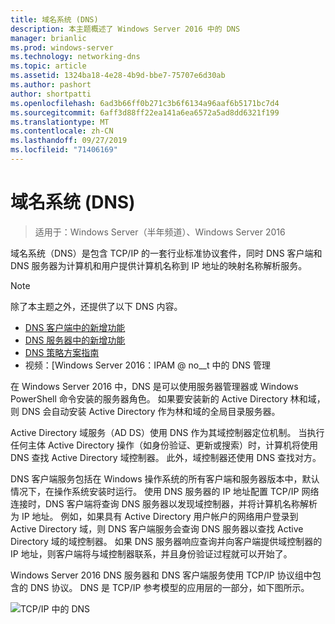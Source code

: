 ```yaml
---
title: 域名系统 (DNS)
description: 本主题概述了 Windows Server 2016 中的 DNS
manager: brianlic
ms.prod: windows-server
ms.technology: networking-dns
ms.topic: article
ms.assetid: 1324ba18-4e28-4b9d-bbe7-75707e6d30ab
ms.author: pashort
author: shortpatti
ms.openlocfilehash: 6ad3b66ff0b271c3b6f6134a96aaf6b5171bc7d4
ms.sourcegitcommit: 6aff3d88ff22ea141a6ea6572a5ad8dd6321f199
ms.translationtype: MT
ms.contentlocale: zh-CN
ms.lasthandoff: 09/27/2019
ms.locfileid: "71406169"
---
```

# <a name="domain-name-system-dns"></a>域名系统 (DNS)

>适用于：Windows Server（半年频道）、Windows Server 2016

域名系统（DNS）是包含 TCP/IP 的一套行业标准协议套件，同时 DNS 客户端和 DNS 服务器为计算机和用户提供计算机名称到 IP 地址的映射名称解析服务。  
  
> [!NOTE]  
> 除了本主题之外，还提供了以下 DNS 内容。  
>   
> -   [DNS 客户端中的新增功能](What-s-New-in-DNS-Client.md)  
> -   [DNS 服务器中的新增功能](What-s-New-in-DNS-Server.md)  
> -   [DNS 策略方案指南](deploy/DNS-Policy-Scenario-Guide.md)  
> -   视频：[Windows Server 2016：IPAM @ no__t 中的 DNS 管理  
  
在 Windows Server 2016 中，DNS 是可以使用服务器管理器或 Windows PowerShell 命令安装的服务器角色。 如果要安装新的 Active Directory 林和域，则 DNS 会自动安装 Active Directory 作为林和域的全局目录服务器。  
  
Active Directory 域服务（AD DS）使用 DNS 作为其域控制器定位机制。 当执行任何主体 Active Directory 操作（如身份验证、更新或搜索）时，计算机将使用 DNS 查找 Active Directory 域控制器。 此外，域控制器还使用 DNS 查找对方。  
  
DNS 客户端服务包括在 Windows 操作系统的所有客户端和服务器版本中，默认情况下，在操作系统安装时运行。 使用 DNS 服务器的 IP 地址配置 TCP/IP 网络连接时，DNS 客户端将查询 DNS 服务器以发现域控制器，并将计算机名称解析为 IP 地址。 例如，如果具有 Active Directory 用户帐户的网络用户登录到 Active Directory 域，则 DNS 客户端服务会查询 DNS 服务器以查找 Active Directory 域的域控制器。 如果 DNS 服务器响应查询并向客户端提供域控制器的 IP 地址，则客户端将与域控制器联系，并且身份验证过程就可以开始了。  
  
Windows Server 2016 DNS 服务器和 DNS 客户端服务使用 TCP/IP 协议组中包含的 DNS 协议。 DNS 是 TCP/IP 参考模型的应用层的一部分，如下图所示。  
  
![TCP/IP 中的 DNS](../media/Domain-Name-System--DNS-/dns_in_tcpip.jpg)  
  

